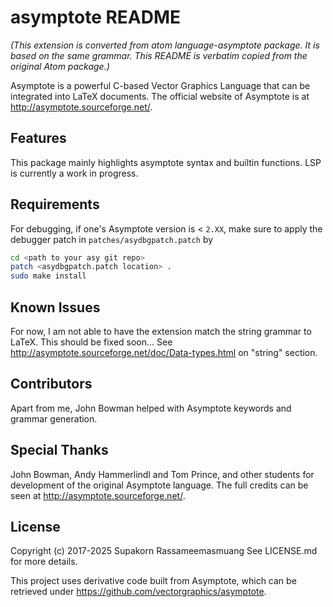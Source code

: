 # asymptote README

_(This extension is converted from atom language-asymptote package.
It is based on the same grammar. This README is verbatim copied
from the original Atom package.)_

Asymptote is a powerful C-based Vector Graphics Language that can be integrated into LaTeX documents.
The official website of Asymptote is at <http://asymptote.sourceforge.net/>.

## Features

This package mainly highlights asymptote syntax and builtin functions. LSP is currently a work in progress.

## Requirements

For debugging, if one's Asymptote version is < `2.XX`, make sure to apply the debugger patch in `patches/asydbgpatch.patch` by

```sh
cd <path to your asy git repo>
patch <asydbgpatch.patch location> .
sudo make install
```

## Known Issues

For now, I am not able to have the extension match the string grammar to LaTeX. This should be fixed soon... See <http://asymptote.sourceforge.net/doc/Data-types.html> on "string" section.

## Contributors

Apart from me, John Bowman helped with Asymptote keywords and grammar generation.

## Special Thanks

John Bowman, Andy Hammerlindl and Tom Prince, and other students for development of the original Asymptote language. The full credits can be seen at http://asymptote.sourceforge.net/.

## License

Copyright (c) 2017-2025 Supakorn Rassameemasmuang See LICENSE.md for more details.

This project uses derivative code built from Asymptote, which can be retrieved under https://github.com/vectorgraphics/asymptote.
